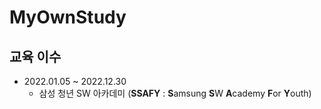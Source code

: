# MyOwnStudy

## 교육 이수

- 2022.01.05 ~ 2022.12.30
  - 삼성 청년 SW 아카데미 (**SSAFY** : **S**amsung **S**W **A**cademy **F**or **Y**outh)
